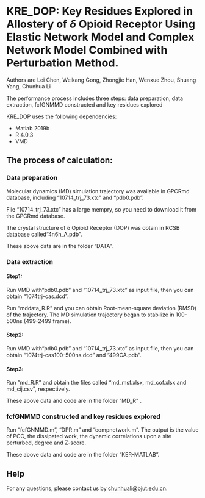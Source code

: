 # **KRE_DOP: Key Residues Explored in Allostery of *δ* Opioid Receptor Using Elastic Network Model and Complex Network Model Combined with Perturbation Method.**
Authors are Lei Chen, Weikang Gong, Zhongjie Han, Wenxue Zhou, Shuang Yang, Chunhua Li

The performance process includes three steps: data preparation, data extraction, fcfGNMMD constructed and key residues explored

KRE_DOP uses the following dependencies:
- Matlab 2019b
- R 4.0.3 
- VMD

## The process of calculation:
### Data preparation
Molecular dynamics (MD) simulation trajectory was available in GPCRmd database, including “10714_trj_73.xtc” and “pdb0.pdb”.

File “10714_trj_73.xtc” has a large mempry, so you need to download it from the GPCRmd database.

The crystal structure of δ Opioid Receptor (DOP) was obtain in RCSB database called“4n6h_A.pdb”. 

These above data are in the folder “DATA”. 
### Data extraction
#### Step1:
Run VMD with“pdb0.pdb” and “10714_trj_73.xtc” as input file, then you can obtain “1074trj-cas.dcd”.

Run “mddata_R.R” and you can obtain Root-mean-square deviation (RMSD) of the trajectory. The MD simulation trajectory began to stabilize in 100-500ns (499-2499 frame).
#### Step2:
Run VMD with“pdb0.pdb” and “10714_trj_73.xtc” as input file, then you can obtain “1074trj-cas100-500ns.dcd” and “499CA.pdb”.
#### Step3:
Run ”md_R.R” and obtain the files called “md_msf.xlsx, md_cof.xlsx and md_cij.csv", respectively.

These above data and code are in the folder “MD_R” .
### fcfGNMMD constructed and key residues explored
Run “fcfGNMMD.m”, “DPR.m” and “compnetwork.m”.
The output is the value of PCC, the dissipated work, the dynamic correlations upon a site perturbed, degree and Z-score.

These above data and code are in the folder “KER-MATLAB”.

## Help 
For any questions, please contact us by chunhuali@bjut.edu.cn.
